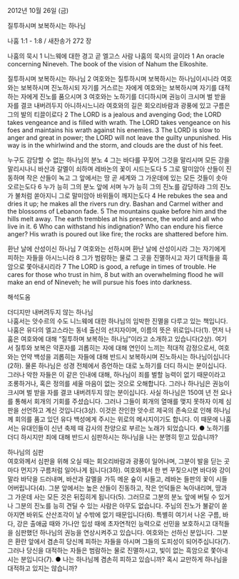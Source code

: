 2012년 10월 26일 (금)

질투하시며 보복하시는 하나님



나훔 1:1 - 1:8 / 새찬송가 272 장


나훔의 묵시
1 니느웨에 대한 경고 곧 엘고스 사람 나훔의 묵시의 글이라
1 An oracle concerning Nineveh. The book of the vision of Nahum the Elkoshite.

질투하시며 보복하시는 하나님
2 여호와는 질투하시며 보복하시는 하나님이시니라 여호와는 보복하시며 진노하시되 자기를 거스르는 자에게 여호와는 보복하시며 자기를 대적하는 자에게 진노를 품으시며 3 여호와는 노하기를 더디하시며 권능이 크시며 벌 받을 자를 결코 내버려두지 아니하시느니라 여호와의 길은 회오리바람과 광풍에 있고 구름은 그의 발의 티끌이로다
2 The LORD is a jealous and avenging God; the LORD takes vengeance and is filled with wrath. The LORD takes vengeance on his foes and maintains his wrath against his enemies. 3 The LORD is slow to anger and great in power; the LORD will not leave the guilty unpunished. His way is in the whirlwind and the storm, and clouds are the dust of his feet.

누구도 감당할 수 없는 하나님의 분노
4 그는 바다를 꾸짖어 그것을 말리시며 모든 강을 말리시나니 바산과 갈멜이 쇠하며 레바논의 꽃이 시드는도다 5 그로 말미암아 산들이 진동하며 작은 산들이 녹고 그 앞에서는 땅 곧 세계와 그 가운데에 있는 모든 것들이 솟아오르는도다 6 누가 능히 그의 분노 앞에 서며 누가 능히 그의 진노를 감당하랴 그의 진노가 불처럼 쏟아지니 그로 말미암아 바위들이 깨지는도다
4 He rebukes the sea and dries it up; he makes all the rivers run dry. Bashan and Carmel wither and the blossoms of Lebanon fade. 5 The mountains quake before him and the hills melt away. The earth trembles at his presence, the world and all who live in it. 6 Who can withstand his indignation? Who can endure his fierce anger? His wrath is poured out like fire; the rocks are shattered before him.

환난 날에 산성이신 하나님
7 여호와는 선하시며 환난 날에 산성이시라 그는 자기에게 피하는 자들을 아시느니라 8 그가 범람하는 물로 그 곳을 진멸하시고 자기 대적들을 흑암으로 쫓아내시리라
7 The LORD is good, a refuge in times of trouble. He cares for those who trust in him, 8 but with an overwhelming flood he will make an end of Nineveh; he will pursue his foes into darkness.

해석도움





더디지만 내버려두지 않는 하나님  
나훔서는 앗수르의 수도 니느웨에 대한 하나님의 임박한 진멸을 다루고 있는 책입니다. 나훔은 유다의 엘고스라는 동네 출신의 선지자이며, 이름의 뜻은 위로입니다(1). 먼저 나훔은 여호와에 대해 “질투하며 보복하는 하나님”이라고 소개하고 있습니다(2상). 여기서 질투와 보복은 약혼자를 괴롭히는 자에 대해 연인이 느끼는 적대적 감정으로서, 여호와는 언약 백성을 괴롭히는 자들에 대해 반드시 보복하시며 진노하시는 하나님이십니다(2하). 물론 하나님은 성경 전체에서 증언하는 대로 노하기를 더디 하시는 분이십니다. 그러나 악한 자들은 이 같은 인내에 대해, 하나님이 죄를 벌할 능력이 없기 때문이라고 조롱하거나, 혹은 정의를 세울 마음이 없는 것으로 오해합니다. 그러나 하나님은 권능이 크시며 벌 받을 자를 결코 내버려두지 않는 분이십니다. 사실 하나님은 150여 년 전 요나를 통해서 회개의 기회를 주셨습니다. 그러나 그들이 회개의 열매를 맺지 못하자 이제 심판을 선언하고 계신 것입니다(3상). 이것은 잔인한 앗수르 제국의 존속으로 인해 하나님께 회의를 품고 있던 유다 백성에게 주시는 위로의 메시지이기도 합니다. 이 때문에 나훔서는 유대인들이 신년 축제 때 감사의 찬양으로 부르는 노래가 되었습니다. 
● 노하기를 더디 하시지만 죄에 대해 반드시 심판하시는 하나님을 나는 분명히 믿고 있습니까? 

하나님의 심판  
여호와께서 심판을 위해 오실 때는 회오리바람과 광풍이 일어나며, 그분이 발을 딛는 곳마다 먼지가 구름처럼 일어나게 됩니다(3하). 여호와께서 한 번 꾸짖으시면 바다와 강이 말라 바닥을 드러내며, 바산과 갈멜을 가득 메운 숲이 시들고, 레바논 들판의 꽃이 시들어버립니다(4). 그분 앞에서는 높은 산들이 진동하고, 작은 언덕들은 녹아내리며, 땅과 그 가운데 사는 모든 것은 뒤집히게 됩니다(5). 그러므로 그분의 분노 앞에 버틸 수 있거나 그분의 진노를 능히 견딜 수 있는 사람은 아무도 없습니다. 주님의 진노가 불같이 쏟아지면 바위도 산산조각이 날 수밖에 없기 때문입니다(6). 특별히 여기서 나온 구름, 바다, 강은 출애굽 때와 가나안 입성 때에 초자연적인 능력으로 선민을 보호하시고 대적들을 심판했던 하나님의 권능을 연상시켜주고 있습니다. 여호와는 선하신 분입니다. 그분은 환란 앞에서 겸손히 당신께 피하는 자들을 아시며 그들의 도피성이 되어주십니다(7). 그러나 당신을 대적하는 자들은 범람하는 물로 진멸하시고, 빛이 없는 흑암으로 쫓아내시는 분입니다(7).
● 나는 하나님께 겸손히 피하고 있습니까? 혹시 교만하게 하나님을 대적하고 있지는 않습니까?